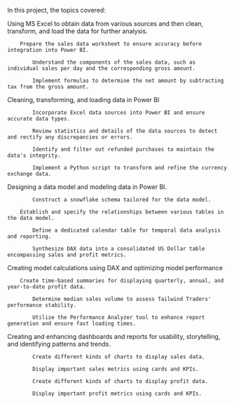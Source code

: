 In this project, the topics covered:

  Using MS Excel to obtain data from various sources and then clean, transform, and load the data for further analysis.
		    
		Prepare the sales data worksheet to ensure accuracy before integration into Power BI.

    		Understand the components of the sales data, such as individual sales per day and the corresponding gross amount.

    		Implement formulas to determine the net amount by subtracting tax from the gross amount.

  Cleaning, transforming, and loading data in Power BI

    		Incorporate Excel data sources into Power BI and ensure accurate data types.

    		Review statistics and details of the data sources to detect and rectify any discrepancies or errors.

    		Identify and filter out refunded purchases to maintain the data's integrity.

    		Implement a Python script to transform and refine the currency exchange data.

  Designing a data model and modeling data in Power BI.

    		Construct a snowflake schema tailored for the data model.

   		Establish and specify the relationships between various tables in the data model.

    		Define a dedicated calendar table for temporal data analysis and reporting.

    		Synthesize DAX data into a consolidated US Dollar table encompassing sales and profit metrics.

  Creating model calculations using DAX and optimizing model performance
   
 		Create time-based summaries for displaying quarterly, annual, and year-to-date profit data.

    		Determine median sales volume to assess Tailwind Traders' performance stability.

    		Utilize the Performance Analyzer tool to enhance report generation and ensure fast loading times.

  Creating and enhancing dashboards and reports for usability, storytelling, and identifying patterns and trends.

    		Create different kinds of charts to display sales data.

    		Display important sales metrics using cards and KPIs.

    		Create different kinds of charts to display profit data.

    		Display important profit metrics using cards and KPIs.

    		
